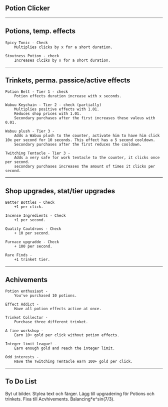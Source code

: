 Potion Clicker
---

---
Potions, temp. effects
---
    Spicy Tonic - Check
        Multiplies clicks by x for a short duration.

    Stoutness Potion - check
        Increases clciks by x for a short duration.

    

---
Trinkets, perma. passice/active effects
---
    Potion Belt - Tier 1 - check
        Potion effects duration increase with x seconds.

    Wabuu Keychain - Tier 2 - check (partially)
        Multiplies positive effects with 1.01.
        Reduces shop prices with 1.01.
        Secondary purchases after the first increases these valeus with 0.01.

    Wabuu plush - Tier 3 -
        Adds a Wabuu plush to the counter, activate him to have him click 10x per second for 10 seconds. This effect has a 5 second cooldown.
        Secondary purchases after the first reduces the cooldown.

    Twitching Tentacle - Tier 3 -
        Adds a very safe for work tentacle to the counter, it clicks once per second.
        secondary purchases increases the amount of times it clicks per second.

    

---
Shop upgrades, stat/tier upgrades
---
    Better Bottles - Check
        +1 per click.

    Incense Ingredients - Check
        +1 per second.

    Quality Cauldrons - Check
        + 10 per second.

    Furnace upgradde - Check
        + 100 per second.

    Rare Finds - 
        +1 trinket tier.


---
Achivements
---
    Potion enthusiast -
        You've purchased 10 potions.
    
    Effect Addict -
        Have all potion effects active at once.

    Trinket Collector -
        Purchase three different trinket.

    A fine workshop -
        Earn 10+ gold per click without potion effects.

    Integer limit league! -
        Earn enough gold and reach the integer limit.

    Odd interests -
        Have the Twitching Tentacle earn 100+ gold per click.



---
To Do List
---
Byt ut bilder.
Stylea text och färger.
Lägg till upgradering för Potions och trinkets.
Fixa till Acvhivements.
Balancing*e^sin(7/3).